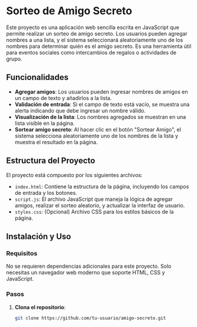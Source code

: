 # Sorteo de Amigo Secreto

Este proyecto es una aplicación web sencilla escrita en JavaScript que permite realizar un sorteo de amigo secreto. Los usuarios pueden agregar nombres a una lista, y el sistema seleccionará aleatoriamente uno de los nombres para determinar quién es el amigo secreto. Es una herramienta útil para eventos sociales como intercambios de regalos o actividades de grupo.

## Funcionalidades

- **Agregar amigos**: Los usuarios pueden ingresar nombres de amigos en un campo de texto y añadirlos a la lista.
- **Validación de entrada**: Si el campo de texto está vacío, se muestra una alerta indicando que debe ingresar un nombre válido.
- **Visualización de la lista**: Los nombres agregados se muestran en una lista visible en la página.
- **Sortear amigo secreto**: Al hacer clic en el botón "Sortear Amigo", el sistema selecciona aleatoriamente uno de los nombres de la lista y muestra el resultado en la página.

## Estructura del Proyecto

El proyecto está compuesto por los siguientes archivos:

- `index.html`: Contiene la estructura de la página, incluyendo los campos de entrada y los botones.
- `script.js`: El archivo JavaScript que maneja la lógica de agregar amigos, realizar el sorteo aleatorio, y actualizar la interfaz de usuario.
- `styles.css`: (Opcional) Archivo CSS para los estilos básicos de la página.

## Instalación y Uso

### Requisitos

No se requieren dependencias adicionales para este proyecto. Solo necesitas un navegador web moderno que soporte HTML, CSS y JavaScript.

### Pasos

1. **Clona el repositorio**:
   ```bash
   git clone https://github.com/tu-usuario/amigo-secreto.git
